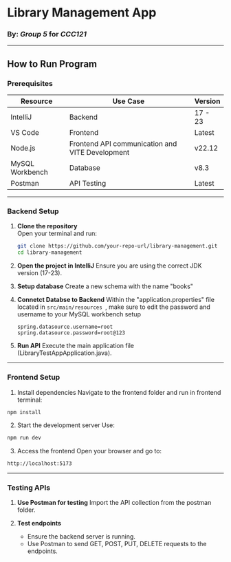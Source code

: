 # Library Management App

### By: *Group 5* for *CCC121*

---

## How to Run Program

### Prerequisites

| Resource        | Use Case                                        | Version   |
|-----------------|-------------------------------------------------|-----------|
| IntelliJ        | Backend                                         | 17 - 23   |
| VS Code         | Frontend                                        | Latest    |
| Node.js         | Frontend API communication and VITE Development | v22.12    |
| MySQL Workbench | Database                                        | v8.3      |
| Postman         | API Testing                                     | Latest    |

---

### Backend Setup
1. **Clone the repository**  
   Open your terminal and run:
      ```bash
      git clone https://github.com/your-repo-url/library-management.git
      cd library-management

2. **Open the project in IntelliJ**
   Ensure you are using the correct JDK version (17-23).

3. **Setup database**
   Create a new schema with the name "books"

4. **Connetct Databse to Backend**
   Within the "application.properties" file located in `src/main/resources `, make sure to edit the password and username to your MySQL workbench setup
   ```spring set-up file
   spring.datasource.username=root
   spring.datasource.password=root@123

5. **Run API**
   Execute the main application file (LibraryTestAppApplication.java).

---

### Frontend Setup

1. Install dependencies
   Navigate to the frontend folder and run in frontend terminal:
  ```bash
npm install
 ```

2. Start the development server
Use:
  ```bash
npm run dev
 ```

3. Access the frontend
Open your browser and go to:
```bash
http://localhost:5173
 ```

---

### Testing APIs

1. **Use Postman for testing**
   Import the API collection from the postman folder.

2. **Test endpoints**
   - Ensure the backend server is running.</li>
   - Use Postman to send GET, POST, PUT, DELETE requests to the endpoints.</li>
